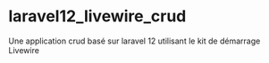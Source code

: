 # laravel12_livewire_crud
Une application crud basé sur laravel 12 utilisant le kit de démarrage Livewire
